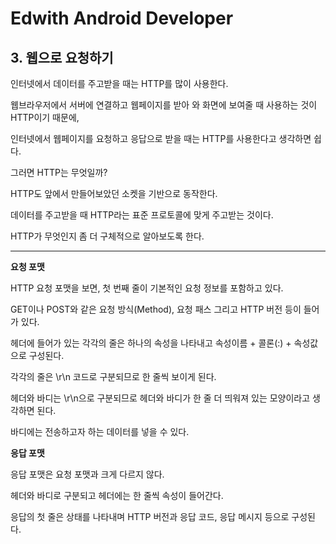 # Edwith Android Developer 

## 3. 웹으로 요청하기

인터넷에서 데이터를 주고받을 때는 HTTP를 많이 사용한다.

웹브라우저에서 서버에 연결하고 웹페이지를 받아 와 화면에 보여줄 때 사용하는 것이 HTTP이기 때문에,

 인터넷에서 웹페이지를 요청하고 응답으로 받을 때는 HTTP를 사용한다고 생각하면 쉽다.

그러면 HTTP는 무엇일까?

HTTP도 앞에서 만들어보았던 소켓을 기반으로 동작한다.

데이터를 주고받을 때 HTTP라는 표준 프로토콜에 맞게 주고받는 것이다.

HTTP가 무엇인지 좀 더 구체적으로 알아보도록 한다.

______

**요청 포맷**

HTTP 요청 포맷을 보면, 첫 번째 줄이 기본적인 요청 정보를 포함하고 있다.

GET이나 POST와 같은 요청 방식(Method), 요청 패스 그리고 HTTP 버전 등이 들어가 있다.

헤더에 들어가 있는 각각의 줄은 하나의 속성을 나타내고 속성이름 + 콜론(:) + 속성값으로 구성된다.

각각의 줄은 \r\n 코드로 구분되므로 한 줄씩 보이게 된다.

헤더와 바디는 \r\n으로 구분되므로 헤더와 바디가 한 줄 더 띄워져 있는 모양이라고 생각하면 된다.

바디에는 전송하고자 하는 데이터를 넣을 수 있다.

**응답 포맷**

응답 포맷은 요청 포맷과 크게 다르지 않다.

헤더와 바디로 구분되고 헤더에는 한 줄씩 속성이 들어간다.

응답의 첫 줄은 상태를 나타내며 HTTP 버전과 응답 코드, 응답 메시지 등으로 구성된다.



